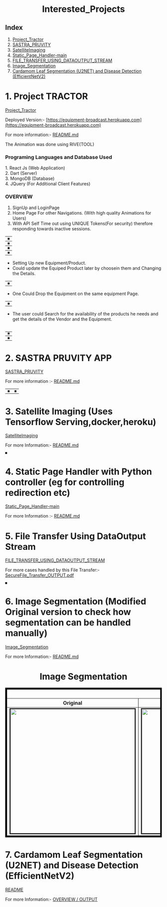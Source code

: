 <h1><center>Interested_Projects<center></h1>

<h2> Index </h2>

1. [Project_Tractor](./Project_Tractor)
2. [SASTRA_PRUVITY](./SASTRA_PRUVITY)
3. [SatelliteImaging](./SatelliteImaging)
4. [Static_Page_Handler-main](./Static_Page_Handler-main)
5. [FILE_TRANSFER_USING_DATAOUTPUT_STREAM](./FILE_TRASFER_USING_DATAOUTPUT_STREAM)
6. [Image_Segmentation](./Image_Segmentation)
7. [Cardamom Leaf Segmentation (U2NET) and Disease Detection (EfficientNetV2)](./Cardamom_leaf_disease_Detection_via_U2net)

<h1>1. Project TRACTOR </h1>

[Project_Tractor](./Project_Tractor)

Deployed Version:- [https://equipment-broadcast.herokuapp.com](https://equipment-broadcast.herokuapp.com)

For more information:- [README.md](./Project_Tractor/README.md)

The Animation was done using RIVE(TOOL)

<h3>Programing Languages and Database Used</h3>
1. React Js (Web Application) <br>
2. Dart     (Server) <br>
3. MongoDB  (Database) <br>
4. JQuery (For Additional Client Features)

<h3>OVERVIEW</h3>

1. SignUp and LoginPage
2. Home Page For other Navigations. (With high quality Animations for Users)
3. With API Self Time out using UNIQUE Tokens(For security) therefore responding towards inactive sessions.

<table>
    <tr>
    <th><img src="./README_PROJECT_TRACTOR_FILES\Login SignUp.png" alt="" border=3 ></img></th>
</tr>
<tr>
    <th><img src="./README_PROJECT_TRACTOR_FILES\UpdatePage.png" alt="" border=3 ></img></th>
    </tr>
<tr>
    <th><img src="./README_PROJECT_TRACTOR_FILES\HomePage.png" alt="" border=3 ></img></th>
</tr>
<tr>
    <th><img src="./README_PROJECT_TRACTOR_FILES\API TimeOut.png" alt="" border=3 ></img></th>
    </tr>
</table>

* Setting Up new Equipment/Product.
* Could update the Equiped Product later by choosein them and Changing the Details.

<table>
<tr>
    <th><img src="./README_PROJECT_TRACTOR_FILES\Set Equipment.png" alt="" border=3 ></img></th>
    </tr>
</table>

* One Could Drop the Equipment on the same equipment Page.

<table>
<tr>
<th><img src="./README_PROJECT_TRACTOR_FILES\UpdateEquipmentdetails.png" alt="" border=3 ></img></th></tr>
</table>

* The  user could Search for the availability of the products he needs and get the details of the Vendor and the Equipment.

<table>
<table>
<tr><td colspan="2"><img src="./README_PROJECT_TRACTOR_FILES\Search.png" alt="" border=3 ></img></th></tr>
<tr>
<th><img src="./README_PROJECT_TRACTOR_FILES\UpdateEquipmentdetails 2.png" alt="" border=3 ></img></th></tr>
</table>
<h1>2. SASTRA PRUVITY APP</h1>

[SASTRA_PRUVITY](./SASTRA_PRUVITY)

For more information :- [README.md](./SASTRA_PRUVITY/README.md)

<table>
    <tr>
    <th><img src="./README_IMAGE_FILES/SASTRA_PRUVITY2.png" alt="" border=3 ></img></th>
    <th><img src="./README_IMAGE_FILES/SASTRA_PRUVITY1.png" alt="" border=3 ></img></th>
    </tr>
</table>

<h1>3. Satellite Imaging (Uses Tensorflow Serving,docker,heroku) </h1>

[SatelliteImaging](./SatelliteImaging)

For more Information:- [README.md](./SatelliteImaging/README.md)

<img src="./README_IMAGE_FILES/GUIOUTPUT.png" alt="" border=3 ></img>

<h1>4. Static Page Handler with Python controller (eg for controlling redirection etc)</h1>

[Static_Page_Handler-main](./Static_Page_Handler-main)

For more Information :- [README.md](./Static_Page_Handler-main/README.md)

<h1>5. File Transfer Using DataOutput Stream </h1>

[FILE_TRANSFER_USING_DATAOUTPUT_STREAM](./FILE_TRASFER_USING_DATAOUTPUT_STREAM)

For more cases handled by this File Transfer:- [SecureFile_Transfer_OUTPUT.pdf](./FILE_TRASFER_USING_DATAOUTPUT_STREAM/SecureFile_Transfer_OUTPUT.pdf)

<img src="./README_IMAGE_FILES/FILESERVER.png" alt="" border=3 ></img>

<h1>6. Image Segmentation (Modified Original version to check how segmentation can be handled manually)</h1>

[Image_Segmentation](./Image_Segmentation)

For more Information:- [README.md](./Image_Segmentation/README.md)

<h1 align="center">Image Segmentation</h1>
<table border="5" bordercolor="black" align="center">
        <tr>
            <th colspan="3">Segmentation</th> 
        </tr>
        <tr>
            <th>Original</th>
            <th>Mask</th>
            <th>Segmented Image</th>
        </tr>
        <tr>
            <td><img src="./README_IMAGE_FILES/leaf2.jpg" alt="" border=3 height=400 width=400></img></td>
            <td><img src="./README_IMAGE_FILES/ProperSegmentation_Mask.jpg" alt="" border=3 height=400 width=400></img></td>
            <td><img src="./README_IMAGE_FILES/ProperSegmentation_Result.jpg" alt="" border=3 height=400 width=400></img></td>
        </tr>
</table>

<h1>7. Cardamom Leaf Segmentation (U2NET) and Disease Detection (EfficientNetV2)</h1>

[README](Cardamom_leaf_disease_Detection_via_U2net/README.md)

For more Information:- [OVERVIEW / OUTPUT](Cardamom_leaf_disease_Detection_via_U2net/Cardamom_and_U2Net.pdf)
